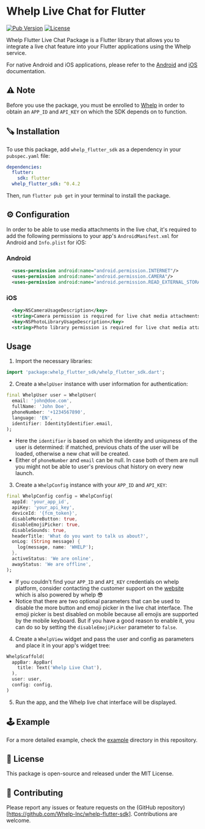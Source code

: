 # Whelp Live Chat for Flutter

[![Pub Version](https://img.shields.io/pub/v/whelp_flutter_sdk)](https://pub.dev/packages/whelp_flutter_sdk)
[![License](https://img.shields.io/github/license/your_username/whelp_flutter_sdk)](https://github.com/Whelp-Inc/whelp-flutter-sdk/blob/main/LICENSE)

Whelp Flutter Live Chat Package is a Flutter library that allows you to integrate a live chat feature into your Flutter applications using the Whelp service.

For native Android and iOS applications, please refer to the [Android](https://github.com/Whelp-Inc/whelp-flutter-sdk/blob/main/docs/native_android.md) and [iOS](https://github.com/Whelp-Inc/whelp-flutter-sdk/blob/main/docs/native_ios.md) documentation.

## ⚠️ Note

Before you use the package, you must be enrolled to [Whelp](https://whelp.co) in order to obtain an `APP_ID` and `API_KEY` on which the SDK depends on to function. 

## 🪚 Installation

To use this package, add `whelp_flutter_sdk` as a dependency in your `pubspec.yaml` file:

```yaml
dependencies:
  flutter:
    sdk: flutter
  whelp_flutter_sdk: ^0.4.2
```

Then, run `flutter pub get` in your terminal to install the package.

## ⚙️ Configuration

In order to be able to use media attachments in the live chat, it's required to add the following permissions to your app's `AndroidManifest.xml` for Android and `Info.plist` for iOS:

### Android

```xml
  <uses-permission android:name="android.permission.INTERNET"/>
  <uses-permission android:name="android.permission.CAMERA"/>
  <uses-permission android:name="android.permission.READ_EXTERNAL_STORAGE"/>
```

### iOS

```xml
  <key>NSCameraUsageDescription</key>
  <string>Camera permission is required for live chat media attachments.</string>
  <key>NSPhotoLibraryUsageDescription</key>
  <string>Photo library permission is required for live chat media attachments.</string>
```

## Usage
1. Import the necessary libraries:

```dart 
import 'package:whelp_flutter_sdk/whelp_flutter_sdk.dart';
```

2. Create a `WhelpUser` instance with user information for authentication:
    
```dart
final WhelpUser user = WhelpUser(
  email: 'john@doe.com',
  fullName: 'John Doe',
  phoneNumber: '+1234567890',
  language: 'EN',
  identifier: IdentityIdentifier.email,
);
```

- Here the `identifier` is based on which the identity and uniquness of the user is determined: if matched, previous chats of the user will be loaded, otherwise a new chat will be created.  
- Either of `phoneNumber` and `email` can be null. In case both of them are null you might not be able to user's previous chat history on every new launch.

3. Create a `WhelpConfig` instance with your `APP_ID` and `API_KEY`:
    
```dart
final WhelpConfig config = WhelpConfig(
  appId: 'your_app_id',
  apiKey: 'your_api_key',
  deviceId: '{fcm_token}',
  disableMoreButton: true,
  disableEmojiPicker: true,
  disableSounds: true,
  headerTitle: 'What do you want to talk us about?',
  onLog: (String message) {
    log(message, name: 'WHELP');
  },
  activeStatus: 'We are online',
  awayStatus: 'We are offline',
);
```

- If you couldn't find your `APP_ID` and `API_KEY` credentials on whelp platform, consider contacting the customer support on the [website](https://whelp.co) which is also powered by whelp 😎
- Notice that there are two optional parameters that can be used to disable the more button and emoji picker in the live chat interface.
The emoji picker is best disabled on mobile because all emojis are supported by the mobile keyboard. But if you have a good reason to enable it, you can do so by setting the `disableEmojiPicker` parameter to `false`.

4. Create a `WhelpView` widget and pass the user and config as parameters and place it in your app's widget tree:

```dart
WhelpScaffold(
  appBar: AppBar(
    title: Text('Whelp Live Chat'),
  ),
  user: user,
  config: config,
)
```

5. Run the app, and the Whelp live chat interface will be displayed.

## 🕹️ Example

For a more detailed example, check the [example](https://github.com/whelp/whelp_flutter_sdk) directory in this repository.

## 📄 License
This package is open-source and released under the MIT License.

## 🙏 Contributing

Please report any issues or feature requests on the (GitHub repository)[https://github.com/Whelp-Inc/whelp-flutter-sdk]. Contributions are welcome.